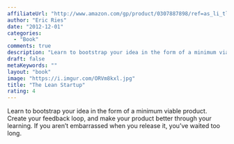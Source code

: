 ```yaml
---
affiliateUrl: "http://www.amazon.com/gp/product/0307887898/ref=as_li_tl?ie=UTF8&camp=1789&creative=390957&creativeASIN=0307887898&linkCode=as2&tag=jaktre-20&linkId=F56GROAKV3DRS3KO"
author: "Eric Ries"
date: "2012-12-01"
categories:
  - "Book"
comments: true
description: "Learn to bootstrap your idea in the form of a minimum viable product. Create your feedback loop, and make your product better through your learning. I"
draft: false
metaKeywords: ""
layout: "book"
image: "https://i.imgur.com/ORVm8kxl.jpg"
title: "The Lean Startup"
rating: 4
---
```


Learn to bootstrap your idea in the form of a minimum viable product. Create your feedback loop, and make your product better through your learning. If you aren’t embarrassed when you release it, you’ve waited too long.
